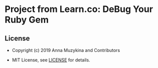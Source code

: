 # Project from Learn.co: DeBug Your Ruby Gem

## License

* Copyright (c) 2019 Anna Muzykina and Contributors

* MIT License, see [LICENSE](LICENSE.md) for details.

